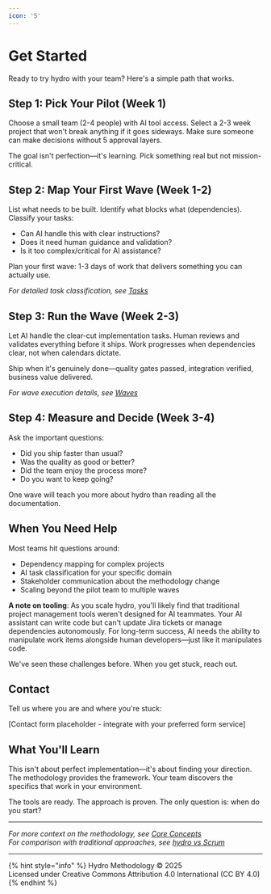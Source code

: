 ```yaml
---
icon: '5'
---
```


# Get Started

Ready to try hydro with your team? Here's a simple path that works.

## Step 1: Pick Your Pilot (Week 1)

Choose a small team (2-4 people) with AI tool access. Select a 2-3 week project that won't break anything if it goes sideways. Make sure someone can make decisions without 5 approval layers.

The goal isn't perfection—it's learning. Pick something real but not mission-critical.

## Step 2: Map Your First Wave (Week 1-2)

List what needs to be built. Identify what blocks what (dependencies). Classify your tasks:
- Can AI handle this with clear instructions?
- Does it need human guidance and validation?
- Is it too complex/critical for AI assistance?

Plan your first wave: 1-3 days of work that delivers something you can actually use.

*For detailed task classification, see [Tasks](../methodology/core-concepts/tasks.md)*

## Step 3: Run the Wave (Week 2-3)

Let AI handle the clear-cut implementation tasks. Human reviews and validates everything before it ships. Work progresses when dependencies clear, not when calendars dictate.

Ship when it's genuinely done—quality gates passed, integration verified, business value delivered.

*For wave execution details, see [Waves](../methodology/core-concepts/waves.md)*

## Step 4: Measure and Decide (Week 3-4)

Ask the important questions:
- Did you ship faster than usual?
- Was the quality as good or better?
- Did the team enjoy the process more?
- Do you want to keep going?

One wave will teach you more about hydro than reading all the documentation.

## When You Need Help

Most teams hit questions around:
- Dependency mapping for complex projects
- AI task classification for your specific domain
- Stakeholder communication about the methodology change
- Scaling beyond the pilot team to multiple waves

**A note on tooling**: As you scale hydro, you'll likely find that traditional project management tools weren't designed for AI teammates. Your AI assistant can write code but can't update Jira tickets or manage dependencies autonomously. For long-term success, AI needs the ability to manipulate work items alongside human developers—just like it manipulates code.

We've seen these challenges before. When you get stuck, reach out.

## Contact

Tell us where you are and where you're stuck:

[Contact form placeholder - integrate with your preferred form service]

## What You'll Learn

This isn't about perfect implementation—it's about finding your direction. The methodology provides the framework. Your team discovers the specifics that work in your environment.

The tools are ready. The approach is proven. The only question is: when do you start?

---

*For more context on the methodology, see [Core Concepts](../methodology/core-concepts/)*  
*For comparison with traditional approaches, see [hydro vs Scrum](./hydro-vs-scrum.md)*

***

{% hint style="info" %}
Hydro Methodology © 2025  
Licensed under Creative Commons Attribution 4.0 International (CC BY 4.0)
{% endhint %}